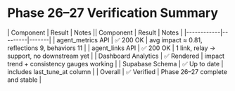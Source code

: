 ﻿# Phase 26–27 Verification Summary
| Component | Result | Notes || Component | Result | Notes |
|------------|---------|-------|
| agent_metrics API | ✅ 200 OK | avg impact ≈ 0.81, reflections 9, behaviors 11 |
| agent_links API | ✅ 200 OK | 1 link, relay → support, no downstream yet |
| Dashboard Analytics | ✅ Rendered | impact trend + consistency gauges working |
| Supabase Schema | ✅ Up to date | includes last_tune_at column |
| Overall | ✅ Verified | Phase 26–27 complete and stable |
